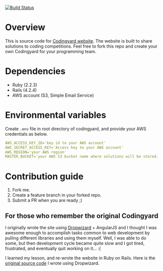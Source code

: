 [![Build Status](https://travis-ci.org/TurtleShip/codingyard.svg?branch=master)](https://travis-ci.org/TurtleShip/codingyard)

# Overview

This is source code for [Codingyard website](http://codingyard.com). The website is built to share solutions to coding competitions. Feel free to fork this repo and create your own Codingyard for your programming team.

# Dependencies

- Ruby (2.2.3)
- Rails (4.2.4)
- AWS account (S3, Simple Email Service)

# Environmental variables

Create ```.env``` file in root directory of codingyard, and provide your AWS credentials as below.

```yml
AWS_ACCESS_KEY_ID='key id to your AWS account'
AWS_SECRET_ACCESS_KEY='Access key to your AWS account'
AWS_REGION='your AWS region'
MASTER_BUCKET='your AWS S3 bucket name where solutions will be stored.'
```


# Contribution guide
1. Fork me.
2. Create a feature branch in your forked repo.
3. Submit a PR when you are ready ;)


## For those who remember the original Codingyard

I originally wrote the site using [Dropwizard](http://www.dropwizard.io/) + AngularJS and I thought I was awesome enough to accomplish tasks common to web development by pulling different libraries and using them myself. Well, I was able to do some, but then development cycle became quite slow and I got tired, frustrated, and eventually quit working on it... :(

I learned my lesson, and re-wrote the website in Ruby on Rails. Here is the [original source code](https://github.com/TurtleShip/codingyard-deprecated) I wrote using Dropwizard.
